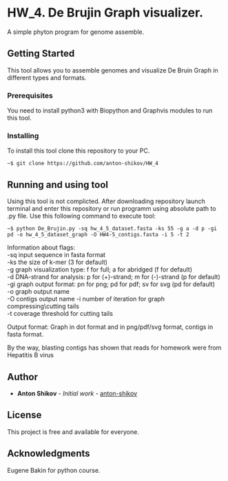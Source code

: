 # HW_4. De Brujin Graph visualizer. 
A simple phyton program for genome assemble.

## Getting Started

This tool allows you to assemble genomes and visualize De Bruin Graph in different types and formats.

### Prerequisites

You need to install python3 with Biopython and Graphvis modules to run this tool.

### Installing

To install this tool clone this repository to your PC.

```
~$ git clone https://github.com/anton-shikov/HW_4
```

## Running and using tool

Using this tool is not complicted. After downloading repository launch terminal and enter this repository or run programm using absolute path to .py file.
Use this following command to execute tool:
```
~$ python De_Brujin.py -sq hw_4_5_dataset.fasta -ks 55 -g a -d p -gi pd -o hw_4_5_dataset_graph -O HW4-5_contigs.fasta -i 5 -t 2
```
Information about flags:  
-sq input sequence in fasta format  
-ks the size of k-mer (3 for default)  
-g graph visualization type: f for full; a for abridged (f for default)  
-d DNA-strand for analysis: p for (+)-strand; m for (-)-strand (p for default)  
-gi graph output format: pn for png; pd for pdf; sv for svg (pd for default)  
-o graph output name  
-O contigs output name
-i number of iteration for graph compressing\cutting tails  
-t coverage threshold for cutting tails  


Output format: Graph in dot format and in png/pdf/svg format, contigs in fasta format.

By the way, blasting contigs has shown that reads for homework were from Hepatitis B virus

## Author

* **Anton Shikov** - *Initial work* - [anton-shikov](https://github.com/anton-shikov)


## License

This project is free and available for everyone.

## Acknowledgments

Eugene Bakin for python course.
